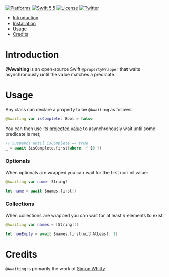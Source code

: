 [![Platforms](https://img.shields.io/badge/platforms-iOS%20|%20Mac%20|%20tvOS%20|%20Linux-lightgray.svg)]()
[![Swift 5.5](https://img.shields.io/badge/swift-5.5-red.svg?style=flat)](https://developer.apple.com/swift)
[![License](https://img.shields.io/badge/license-MIT-lightgrey.svg)](https://opensource.org/licenses/MIT)
[![Twitter](https://img.shields.io/badge/twitter-@simonwhitty-blue.svg)](http://twitter.com/simonwhitty)

- [Introduction](#introduction)
- [Installation](#installation)
- [Usage](#usage)
- [Credits](#credits)

# Introduction

**@Awaiting** is an open-source Swift `@propertyWrapper` that waits asynchronously until the value matches a predicate.

# Usage

Any class can declare a property to be `@Awaiting` as follows:

```swift
@Awaiting var isComplete: Bool = false
```

You can then use its [projected value](https://docs.swift.org/swift-book/LanguageGuide/Properties.html#ID619) to asynchronously wait until some predicate is met;

```swift
// Suspends until isComplete == true
_ = await $isComplete.first(where: { $0 })
```

### Optionals

When optionals are wrapped you can wait for the first non nil value:

```swift
@Awaiting var name: String?

let name = await $names.first()
```

### Collections

When collections are wrapped you can wait for at least _n_ elements to exist:

```swift
@Awaiting var names = [String]()

let nonEmpty = await $names.first(withAtLeast: 1)
```

# Credits

`@Awaiting` is primarily the work of [Simon Whitty](https://github.com/simonwhitty).
